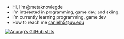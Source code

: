 - Hi, I’m @metaknowlegde
- I’m interested in programming, game dev, and skiing.
- I’m currently learning programming, game dev
- How to reach me danielh5@uw.edu

[![Anurag's GitHub stats](https://github-readme-stats.vercel.app/api?username=metaknowledge)](https://github.com/metaknowledge/github-readme-stats)
